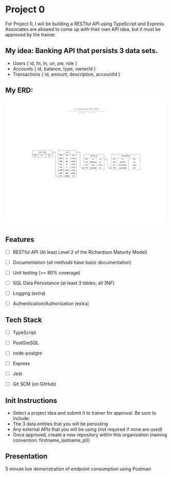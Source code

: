 # Project 0

For Project 0, I will be building a RESTful API using TypeScript and Express. Associates are allowed to come up with their own API idea, but it must be approved by the trainer.


## My idea: Banking API that persists 3 data sets.
 - Users  { id, fn, ln, un, pw, role }
 - Accounts  { id, balance, type, ownerId }
 - Transactions  { id, amount, description, accountId }

## My ERD:
![](images/p_0%20Banking%20API%20ERD.jpeg)

## Features
 - [ ] RESTful API (At least Level 2 of the Richardson Maturity Model)
 - [ ] Documentation (all methods have basic documentation)
 - [ ] Unit testing (>= 80% coverage)
 - [ ] SQL Data Persistance (at least 3 tables; all 3NF)
 - [ ] Logging (extra)
 - [ ] Authentication/Authorization (extra)
 

## Tech Stack
 - [ ] TypeScript
 - [ ] PostGreSQL
 - [ ] node-postgre
 - [ ] Express
 - [ ] Jest
 - [ ] Git SCM (on GitHub)
 

## Init Instructions
- Select a project idea and submit it to trainer for approval. Be sure to include:
 - The 3 data entities that you will be persisting
 - Any external APIs that you will be using (not required if none are used)
- Once approved, create a new repository within this organization (naming convention: firstname_lastname_p0)

## Presentation
  5 minute live demonstration of endpoint consumption using Postman
